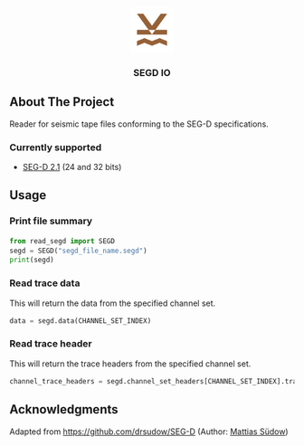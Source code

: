 <br />
<div align="center">
  <a href="https://www.geostack.ca/">
    <img src="logo.png" alt="Logo" width="80" height="80">
  </a>

  <h3 align="center">SEGD IO</h3>
</div>

## About The Project
Reader for seismic tape files conforming to the SEG-D specifications.

### Currently supported
 - [SEG-D 2.1](https://seg.org/Portals/0/SEG/News%20and%20Resources/Technical%20Standards/seg_d_rev2.1.pdf) (24 and 32 bits)

## Usage

### Print file summary
```python
from read_segd import SEGD
segd = SEGD("segd_file_name.segd")
print(segd)
 ```

### Read trace data
This will return the data from the specified channel set.
```python
data = segd.data(CHANNEL_SET_INDEX)
 ```

### Read trace header
This will return the trace headers from the specified channel set.
```python
channel_trace_headers = segd.channel_set_headers[CHANNEL_SET_INDEX].trace_headers
 ```
 
## Acknowledgments
Adapted from https://github.com/drsudow/SEG-D (Author: [Mattias Südow](https://github.com/drsudow))